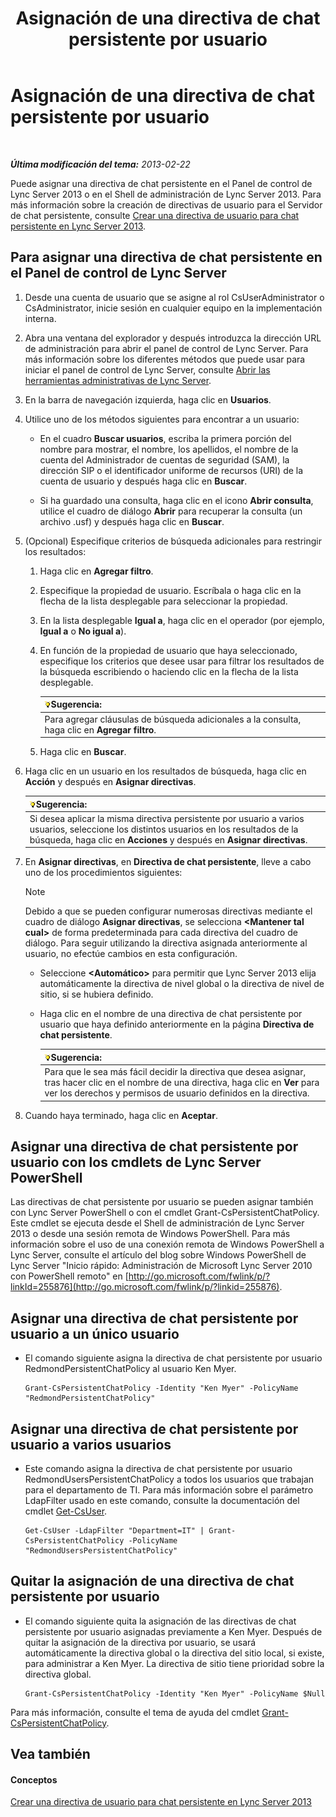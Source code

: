 ﻿---
title: Asignación de una directiva de chat persistente por usuario
TOCTitle: Asignación de una directiva de chat persistente por usuario
ms:assetid: e22168f2-fde1-4f0a-b194-1fc881436822
ms:mtpsurl: https://technet.microsoft.com/es-es/library/JJ721908(v=OCS.15)
ms:contentKeyID: 49889766
ms.date: 01/07/2017
mtps_version: v=OCS.15
ms.translationtype: HT
---

# Asignación de una directiva de chat persistente por usuario

 

_**Última modificación del tema:** 2013-02-22_

Puede asignar una directiva de chat persistente en el Panel de control de Lync Server 2013 o en el Shell de administración de Lync Server 2013. Para más información sobre la creación de directivas de usuario para el Servidor de chat persistente, consulte [Crear una directiva de usuario para chat persistente en Lync Server 2013](lync-server-2013-create-a-user-policy-for-persistent-chat.md).

## Para asignar una directiva de chat persistente en el Panel de control de Lync Server

1.  Desde una cuenta de usuario que se asigne al rol CsUserAdministrator o CsAdministrator, inicie sesión en cualquier equipo en la implementación interna.

2.  Abra una ventana del explorador y después introduzca la dirección URL de administración para abrir el panel de control de Lync Server. Para más información sobre los diferentes métodos que puede usar para iniciar el panel de control de Lync Server, consulte [Abrir las herramientas administrativas de Lync Server](lync-server-2013-open-lync-server-administrative-tools.md).

3.  En la barra de navegación izquierda, haga clic en **Usuarios**.

4.  Utilice uno de los métodos siguientes para encontrar a un usuario:
    
      - En el cuadro **Buscar usuarios**, escriba la primera porción del nombre para mostrar, el nombre, los apellidos, el nombre de la cuenta del Administrador de cuentas de seguridad (SAM), la dirección SIP o el identificador uniforme de recursos (URI) de la cuenta de usuario y después haga clic en **Buscar**.
    
      - Si ha guardado una consulta, haga clic en el icono **Abrir consulta**, utilice el cuadro de diálogo **Abrir** para recuperar la consulta (un archivo .usf) y después haga clic en **Buscar**.

5.  (Opcional) Especifique criterios de búsqueda adicionales para restringir los resultados:
    
    1.  Haga clic en **Agregar filtro**.
    
    2.  Especifique la propiedad de usuario. Escríbala o haga clic en la flecha de la lista desplegable para seleccionar la propiedad.
    
    3.  En la lista desplegable **Igual a**, haga clic en el operador (por ejemplo, **Igual a** o **No igual a**).
    
    4.  En función de la propiedad de usuario que haya seleccionado, especifique los criterios que desee usar para filtrar los resultados de la búsqueda escribiendo o haciendo clic en la flecha de la lista desplegable.
        
        <table>
        <thead>
        <tr class="header">
        <th><img src="images/JJ205319.tip(OCS.15).gif" title="tip" alt="tip" />Sugerencia:</th>
        </tr>
        </thead>
        <tbody>
        <tr class="odd">
        <td>Para agregar cláusulas de búsqueda adicionales a la consulta, haga clic en <strong>Agregar filtro</strong>.</td>
        </tr>
        </tbody>
        </table>
    
    5.  Haga clic en **Buscar**.

6.  Haga clic en un usuario en los resultados de búsqueda, haga clic en **Acción** y después en **Asignar directivas**.
    
    <table>
    <thead>
    <tr class="header">
    <th><img src="images/JJ205319.tip(OCS.15).gif" title="tip" alt="tip" />Sugerencia:</th>
    </tr>
    </thead>
    <tbody>
    <tr class="odd">
    <td>Si desea aplicar la misma directiva persistente por usuario a varios usuarios, seleccione los distintos usuarios en los resultados de la búsqueda, haga clic en <strong>Acciones</strong> y después en <strong>Asignar directivas</strong>.</td>
    </tr>
    </tbody>
    </table>


7.  En **Asignar directivas**, en **Directiva de chat persistente**, lleve a cabo uno de los procedimientos siguientes:
    

    > [!NOTE]
    > Debido a que se pueden configurar numerosas directivas mediante el cuadro de diálogo <STRONG>Asignar directivas</STRONG>, se selecciona <STRONG>&lt;Mantener tal cual&gt;</STRONG> de forma predeterminada para cada directiva del cuadro de diálogo. Para seguir utilizando la directiva asignada anteriormente al usuario, no efectúe cambios en esta configuración.

    
      - Seleccione **\<Automático\>** para permitir que Lync Server 2013 elija automáticamente la directiva de nivel global o la directiva de nivel de sitio, si se hubiera definido.
    
      - Haga clic en el nombre de una directiva de chat persistente por usuario que haya definido anteriormente en la página **Directiva de chat persistente**.
        
        <table>
        <thead>
        <tr class="header">
        <th><img src="images/JJ205319.tip(OCS.15).gif" title="tip" alt="tip" />Sugerencia:</th>
        </tr>
        </thead>
        <tbody>
        <tr class="odd">
        <td>Para que le sea más fácil decidir la directiva que desea asignar, tras hacer clic en el nombre de una directiva, haga clic en <strong>Ver</strong> para ver los derechos y permisos de usuario definidos en la directiva.</td>
        </tr>
        </tbody>
        </table>


8.  Cuando haya terminado, haga clic en **Aceptar**.

## Asignar una directiva de chat persistente por usuario con los cmdlets de Lync Server PowerShell

Las directivas de chat persistente por usuario se pueden asignar también con Lync Server PowerShell o con el cmdlet Grant-CsPersistentChatPolicy. Este cmdlet se ejecuta desde el Shell de administración de Lync Server 2013 o desde una sesión remota de Windows PowerShell. Para más información sobre el uso de una conexión remota de Windows PowerShell a Lync Server, consulte el artículo del blog sobre Windows PowerShell de Lync Server "Inicio rápido: Administración de Microsoft Lync Server 2010 con PowerShell remoto" en [http://go.microsoft.com/fwlink/p/?linkId=255876](http://go.microsoft.com/fwlink/p/?linkid=255876).

## Asignar una directiva de chat persistente por usuario a un único usuario

  - El comando siguiente asigna la directiva de chat persistente por usuario RedmondPersistentChatPolicy al usuario Ken Myer.
    
        Grant-CsPersistentChatPolicy -Identity "Ken Myer" -PolicyName "RedmondPersistentChatPolicy"

## Asignar una directiva de chat persistente por usuario a varios usuarios

  - Este comando asigna la directiva de chat persistente por usuario RedmondUsersPersistentChatPolicy a todos los usuarios que trabajan para el departamento de TI. Para más información sobre el parámetro LdapFilter usado en este comando, consulte la documentación del cmdlet [Get-CsUser](get-csuser.md).
    
        Get-CsUser -LdapFilter "Department=IT" | Grant-CsPersistentChatPolicy -PolicyName "RedmondUsersPersistentChatPolicy"

## Quitar la asignación de una directiva de chat persistente por usuario

  - El comando siguiente quita la asignación de las directivas de chat persistente por usuario asignadas previamente a Ken Myer. Después de quitar la asignación de la directiva por usuario, se usará automáticamente la directiva global o la directiva del sitio local, si existe, para administrar a Ken Myer. La directiva de sitio tiene prioridad sobre la directiva global.
    
        Grant-CsPersistentChatPolicy -Identity "Ken Myer" -PolicyName $Null

Para más información, consulte el tema de ayuda del cmdlet [Grant-CsPersistentChatPolicy](grant-cspersistentchatpolicy.md).

## Vea también

#### Conceptos

[Crear una directiva de usuario para chat persistente en Lync Server 2013](lync-server-2013-create-a-user-policy-for-persistent-chat.md)

